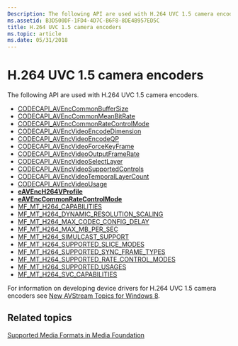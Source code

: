 ```yaml
---
Description: The following API are used with H.264 UVC 1.5 camera encoders.
ms.assetid: B3D500DF-1FD4-4D7C-B6F8-8DE4B957ED5C
title: H.264 UVC 1.5 camera encoders
ms.topic: article
ms.date: 05/31/2018
---
```


# H.264 UVC 1.5 camera encoders

The following API are used with H.264 UVC 1.5 camera encoders.

-   [CODECAPI\_AVEncCommonBufferSize](https://docs.microsoft.com/windows/desktop/DirectShow/avenccommonbuffersize-property)
-   [CODECAPI\_AVEncCommonMeanBitRate](https://docs.microsoft.com/windows/desktop/DirectShow/avenccommonmeanbitrate-property)
-   [CODECAPI\_AVEncCommonRateControlMode](https://docs.microsoft.com/windows/desktop/DirectShow/avenccommonratecontrolmode-property)
-   [CODECAPI\_AVEncVideoEncodeDimension](https://docs.microsoft.com/windows/desktop/DirectShow/avencvideoencodedimension-property)
-   [CODECAPI\_AVEncVideoEncodeQP](codecapi-avencvideoencodeqp.md)
-   [CODECAPI\_AVEncVideoForceKeyFrame](codecapi-avencvideoforcekeyframe.md)
-   [CODECAPI\_AVEncVideoOutputFrameRate](https://docs.microsoft.com/windows/desktop/DirectShow/avencvideooutputframerate-property)
-   [CODECAPI\_AVEncVideoSelectLayer](codecapi-avencvideoselectlayer.md)
-   [CODECAPI\_AVEncVideoSupportedControls](codecapi-avencvideosupportedcontrols.md)
-   [CODECAPI\_AVEncVideoTemporalLayerCount](codecapi-avencvideotemporallayercount.md)
-   [CODECAPI\_AVEncVideoUsage](codecapi-avencvideousage.md)
-   [**eAVEncH264VProfile**](/windows/desktop/api/codecapi/ne-codecapi-eavench264vprofile)
-   [**eAVEncCommonRateControlMode**](https://docs.microsoft.com/windows/desktop/api/codecapi/ne-codecapi-eavenccommonratecontrolmode)
-   [MF\_MT\_H264\_CAPABILITIES](mf-mt-h264-capabilities.md)
-   [MF\_MT\_H264\_DYNAMIC\_RESOLUTION\_SCALING](https://www.bing.com/search?q=MF\_MT\_H264\_DYNAMIC\_RESOLUTION\_SCALING)
-   [MF\_MT\_H264\_MAX\_CODEC\_CONFIG\_DELAY](mf-mt-h264-max-codec-config-delay.md)
-   [MF\_MT\_H264\_MAX\_MB\_PER\_SEC](mf-mt-h264-max-mb-per-sec.md)
-   [MF\_MT\_H264\_SIMULCAST\_SUPPORT](mf-mt-h264-simulcast-support.md)
-   [MF\_MT\_H264\_SUPPORTED\_SLICE\_MODES](mf-mt-h264-supported-slice-modes.md)
-   [MF\_MT\_H264\_SUPPORTED\_SYNC\_FRAME\_TYPES](mf-mt-h264-supported-sync-frame-types.md)
-   [MF\_MT\_H264\_SUPPORTED\_RATE\_CONTROL\_MODES](mf-mt-h264-supported-rate-control-modes.md)
-   [MF\_MT\_H264\_SUPPORTED\_USAGES](mf-mt-h264-supported-usages.md)
-   [MF\_MT\_H264\_SVC\_CAPABILITIES](mf-mt-h264-svc-capabilities.md)

For information on developing device drivers for H.264 UVC 1.5 camera encoders see [New AVStream Topics for Windows 8](https://docs.microsoft.com/windows-hardware/drivers/stream/new-windows-8-ddis).

## Related topics

<dl> <dt>

[Supported Media Formats in Media Foundation](supported-media-formats-in-media-foundation.md)
</dt> </dl>

 

 



